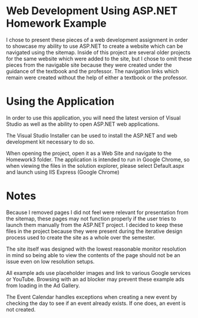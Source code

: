 # Web Development Using ASP.NET Homework Example
I chose to present these pieces of a web development assignment in order to showcase my ability to use ASP.NET to create a website which can be navigated using the sitemap. Inside of this project are several older projects for the same website which were added to the site, but I chose to omit these pieces from the navigable site because they were created under the guidance of the textbook and the professor. The navigation links which remain were created without the help of either a textbook or the professor.
# Using the Application
In order to use this application, you will need the latest version of Visual Studio as well as the ability to open ASP.NET web applications. 

The Visual Studio Installer can be used to install the ASP.NET and web development kit necessary to do so. 

When opening the project, open it as a Web Site and navigate to the Homework3 folder. The application is intended to run in Google Chrome, so when viewing the files in the solution explorer, please select Default.aspx and launch using IIS Express (Google Chrome)
# Notes
Because I removed pages I did not feel were relevant for presentation from the sitemap, these pages may not function properly if the user tries to launch them manually from the ASP.NET project. I decided to keep these files in the project because they were present during the iterative design process used to create the site as a whole over the semester. 

The site itself was designed with the lowest reasonable monitor resolution in mind so being able to view the contents of the page should not be an issue even on low resolution setups.

All example ads use placeholder images and link to various Google services or YouTube. Browsing with an ad blocker may prevent these example ads from loading in the Ad Gallery.

The Event Calendar handles exceptions when creating a new event by checking the day to see if an event already exists. If one does, an event is not created.
